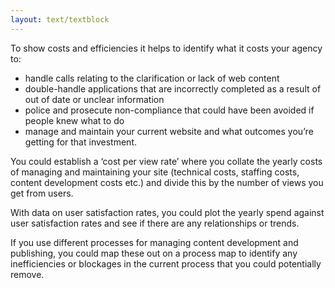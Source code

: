 ```yaml
---
layout: text/textblock
---
```


To show costs and efficiencies it helps to identify what it costs your agency to:

- handle calls relating to the clarification or lack of web content
- double-handle applications that are incorrectly completed as a result of out of date or unclear information
- police and prosecute non-compliance that could have been avoided if people knew what to do
- manage and maintain your current website and what outcomes you’re getting for that investment.

You could establish a ‘cost per view rate’ where you collate the yearly costs of managing and maintaining your site (technical costs, staffing costs, content development costs etc.) and divide this by the number of views you get from users.

With data on user satisfaction rates, you could plot the yearly spend against user satisfaction rates and see if there are any relationships or trends.

If you use different processes for managing content development and publishing, you could map these out on a process map to identify any inefficiencies or blockages in the current process that you could potentially remove.
